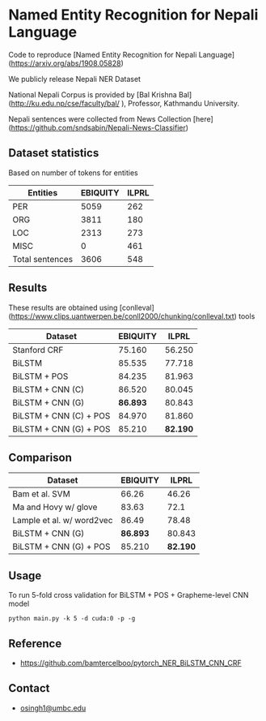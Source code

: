 # Named Entity Recognition for Nepali Language

Code to reproduce [Named Entity Recognition for Nepali Language] (https://arxiv.org/abs/1908.05828)

We publicly release Nepali NER Dataset

National Nepali Corpus is provided by [Bal Krishna Bal] (http://ku.edu.np/cse/faculty/bal/ ), Professor, Kathmandu University.

Nepali sentences were collected from News Collection [here] (https://github.com/sndsabin/Nepali-News-Classifier)

## Dataset statistics

Based on number of tokens for entities

| Entities        | EBIQUITY | ILPRL |
|-----------------|------|-------|
| PER             | 5059 | 262   |
| ORG             | 3811 | 180   |
| LOC             | 2313 | 273   |
| MISC            | 0    | 461   |
| Total sentences | 3606 | 548   |

## Results

These results are obtained using [conlleval] (https://www.clips.uantwerpen.be/conll2000/chunking/conlleval.txt) tools

| Dataset                | EBIQUITY | ILPRL  |
|------------------------|----------|--------|
| Stanford CRF           | 75.160   | 56.250 |
| BiLSTM                 | 85.535   | 77.718 |
| BiLSTM + POS           | 84.235   | 81.963 |
| BiLSTM + CNN (C)       | 86.520   | 80.045 |
| BiLSTM + CNN (G)       | **86.893**   | 80.843 |
| BiLSTM + CNN (C) + POS | 84.970   | 81.860 |
| BiLSTM + CNN (G) + POS | 85.210   | **82.190** |

## Comparison

| Dataset                   | EBIQUITY | ILPRL  |
|---------------------------|----------|--------|
| Bam et al. SVM            | 66.26    | 46.26  |
| Ma and Hovy w/ glove      | 83.63    | 72.1   |
| Lample et al. w/ word2vec | 86.49    | 78.48  |
| BiLSTM + CNN (G)          | **86.893**   | 80.843 |
| BiLSTM + CNN (G) + POS    | 85.210   | **82.190** |

## Usage

To run 5-fold cross validation for BiLSTM + POS + Grapheme-level CNN model

    python main.py -k 5 -d cuda:0 -p -g


## Reference
- https://github.com/bamtercelboo/pytorch_NER_BiLSTM_CNN_CRF


## Contact
- osingh1@umbc.edu


